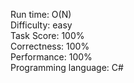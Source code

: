 Run time: O(N)  
Difficulty: easy  
Task Score: 100%  
Correctness: 100%  
Performance: 100%  
Programming language: C#